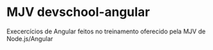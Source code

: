 # MJV devschool-angular
Execercícios de Angular feitos no treinamento oferecido pela MJV de Node.js/Angular
